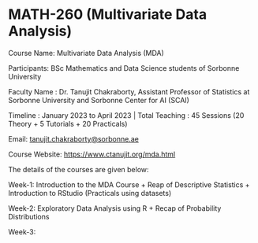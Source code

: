 # MATH-260 (Multivariate Data Analysis)
Course Name: Multivariate Data Analysis (MDA)

Participants: BSc Mathematics and Data Science students of Sorbonne University

Faculty Name : Dr. Tanujit Chakraborty, Assistant Professor of Statistics at Sorbonne University and Sorbonne Center for AI (SCAI)

Timeline : January 2023 to April 2023 | Total Teaching : 45 Sessions (20 Theory + 5 Tutorials + 20 Practicals)

Email: tanujit.chakraborty@sorbonne.ae

Course Website: https://www.ctanujit.org/mda.html

The details of the courses are given below:

Week-1: Introduction to the MDA Course + Reap of Descriptive Statistics + Introduction to RStudio (Practicals using datasets)

Week-2: Exploratory Data Analysis using R + Recap of Probability Distributions

Week-3: 
